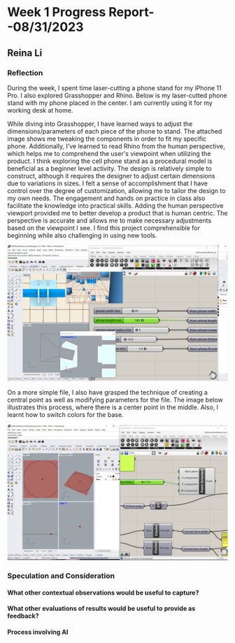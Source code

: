 # Week 1 Progress Report- -08/31/2023

## Reina Li

### Reflection
During the week, I spent time laser-cutting a phone stand for my iPhone 11 Pro. I also explored Grasshopper and Rhino. Below is my laser-cutted phone stand with my phone placed in the center. I am currently using it for my working desk at home.


While diving into Grasshopper, I have learned ways to adjust the dimensions/parameters of each piece of the phone to stand. The attached image shows me tweaking the components in order to fit my specific phone. Additionally, I’ve learned to read Rhino from the human perspective, which helps me to comprehend the user's viewpoint when utilizing the product.  I think exploring the cell phone stand as a procedural model is beneficial as a beginner level activity. The design is relatively simple to construct, although it requires the designer to adjust certain dimensions due to variations in sizes. I felt a sense of accomplishment that I have control over the degree of customization, allowing me to tailor the design to my own needs. The engagement and hands on practice in class also facilitate the knowledge into practical skills. Adding the human perspective viewport provided me to better develop a product that is human centric. The perspective is accurate and allows me to make necessary adjustments based on the viewpoint I see. I find this project comprehensible for beginning while also challenging in using new tools. 

![random](https://github.com/Berkeley-MDes/tdf-fa23-reinali/blob/main/weekly-reports/rhino%20clipp.JPG)

On a more simple file, I also have grasped the technique of creating a central point as well as modifying parameters for the file. The image below illustrates this process, where there is a center point in the middle. Also, l learnt how to switch colors for the base.

![random](https://github.com/Berkeley-MDes/tdf-fa23-reinali/blob/main/weekly-reports/point.JPG)

### Speculation and Consideration
#### What other contextual observations would be useful to capture?
#### What other evaluations of results would be useful to provide as feedback?
#### Process involving AI
